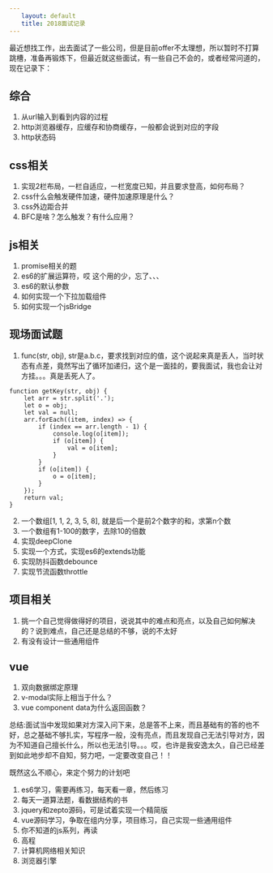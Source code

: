 ```yaml
---
　　layout: default
　　title: 2018面试记录
---
```


最近想找工作，出去面试了一些公司，但是目前offer不太理想，所以暂时不打算跳槽，准备再锻炼下，但最近就这些面试，有一些自己不会的，或者经常问道的，现在记录下：

## 综合
1. 从url输入到看到内容的过程
2. http浏览器缓存，应缓存和协商缓存，一般都会说到对应的字段
3. http状态码

## css相关
1. 实现2栏布局，一栏自适应，一栏宽度已知，并且要求登高，如何布局？
2. css什么会触发硬件加速，硬件加速原理是什么？
3. css外边距合并
4. BFC是啥？怎么触发？有什么应用？

## js相关
1. promise相关的题
2. es6的扩展运算符，哎 这个用的少，忘了、、、
3. es6的默认参数
4. 如何实现一个下拉加载组件
5. 如何实现一个jsBridge

## 现场面试题
1. func(str, obj), str是a.b.c，要求找到对应的值，这个说起来真是丢人，当时状态有点差，竟然写出了循环加递归，这个是一面挂的，要我面试，我也会让对方挂。。。真是丢死人了。

```
function getKey(str, obj) {
    let arr = str.split('.');
    let o = obj;
    let val = null;
    arr.forEach((item, index) => {
        if (index == arr.length - 1) {
            console.log(o[item]);
            if (o[item]) {
                val = o[item];
            }
        }
        if (o[item]) {
            o = o[item];
        }
    });
    return val;
}
```

2. 一个数组[1, 1, 2, 3, 5, 8], 就是后一个是前2个数字的和，求第n个数
3. 一个数组有1-100的数字，去除10的倍数
4. 实现deepClone
5. 实现一个方式，实现es6的extends功能
6. 实现防抖函数debounce
7. 实现节流函数throttle

## 项目相关
1. 挑一个自己觉得做得好的项目，说说其中的难点和亮点，以及自己如何解决的？说到难点，自己还是总结的不够，说的不太好
2. 有没有设计一些通用组件

## vue
1. 双向数据绑定原理
2. v-modal实际上相当于什么？
3. vue component data为什么返回函数？

总结:面试当中发现如果对方深入问下来，总是答不上来，而且基础有的答的也不好，总之基础不够扎实，写程序一般，没有亮点，而且发现自己无法引导对方，因为不知道自己擅长什么，所以也无法引导。。。哎，也许是我安逸太久，自己已经差到如此地步却不自知，努力吧，一定要改变自己！！

既然这么不顺心，来定个努力的计划吧
1. es6学习，需要再练习，每天看一章，然后练习
2. 每天一道算法题，看数据结构的书
3. jquery和zepto源码，可是试着实现一个精简版
4. vue源码学习，争取在组内分享，项目练习，自己实现一些通用组件
5. 你不知道的js系列，再读
6. 高程
7. 计算机网络相关知识
8. 浏览器引擎
